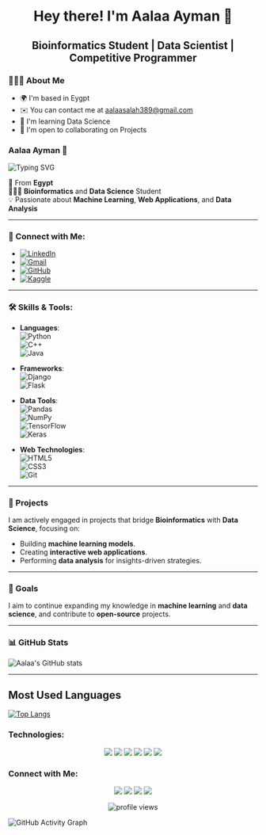 <h1 align="center"> Hey there! I'm Aalaa Ayman 👋 </h1>
<h2 align="center"> Bioinformatics Student | Data Scientist | Competitive Programmer </h2>
<div align="left"> 
<h3> 👩🏻‍💻 About Me </h3>

* 🌍  I'm based in Eygpt
* ✉️  You can contact me at aalaasalah389@gmail.com
* 🧠  I'm learning Data Science
* 🤝  I'm open to collaborating on Projects

</div>  

<!--
**AalaaAyman24/AalaaAyman24** is a ✨ _special_ ✨ repository because its `README.md` (this file) appears on your GitHub profile.

Here are some ideas to get you started:

- 🔭 I’m currently working on ...
- 🌱 I’m currently learning ...
- 👯 I’m looking to collaborate on ...
- 🤔 I’m looking for help with ...
- 💬 Ask me about ...
- 📫 How to reach me: ...
- 😄 Pronouns: ...
- ⚡ Fun fact: ...
-->


### Aalaa Ayman 👋

![Typing SVG](https://readme-typing-svg.herokuapp.com/?lines=Welcome+to+my+profile!;I'm+Aalaa+Ayman;Bioinformatics+Student;Data+Scientist;Competitive+Programmer)

🏫 From **Egypt**  
👩🏻‍💻 **Bioinformatics** and **Data Science** Student  
💡 Passionate about **Machine Learning**, **Web Applications**, and **Data Analysis**  

---

### 🚀 Connect with Me:
- [![LinkedIn](https://img.shields.io/badge/LinkedIn-Aalaa-blue)](https://www.linkedin.com/in/aalaaayman24)
- [![Gmail](https://img.shields.io/badge/Gmail-Aalaa-red)](mailto:aalaasalah389@gmail.com)
- [![GitHub](https://img.shields.io/badge/GitHub-AalaaAyman24-lightgrey)](https://github.com/AalaaAyman24)
- [![Kaggle](https://img.shields.io/badge/Kaggle-AalaaAyman24-blue)](https://www.kaggle.com/aalaaayman)

---

### 🛠️ Skills & Tools:
- **Languages**:  
  ![Python](https://img.shields.io/badge/Python-3776AB?style=flat&logo=python&logoColor=white)  
  ![C++](https://img.shields.io/badge/C++-00599C?style=flat&logo=c%2B%2B&logoColor=white)  
  ![Java](https://img.shields.io/badge/Java-007396?style=flat&logo=java&logoColor=white)

- **Frameworks**:  
  ![Django](https://img.shields.io/badge/Django-092E20?style=flat&logo=django&logoColor=white)  
  ![Flask](https://img.shields.io/badge/Flask-000000?style=flat&logo=flask&logoColor=white)

- **Data Tools**:  
  ![Pandas](https://img.shields.io/badge/Pandas-150458?style=flat&logo=pandas&logoColor=white)  
  ![NumPy](https://img.shields.io/badge/NumPy-013243?style=flat&logo=numpy&logoColor=white)  
  ![TensorFlow](https://img.shields.io/badge/TensorFlow-FF6F00?style=flat&logo=tensorflow&logoColor=white)  
  ![Keras](https://img.shields.io/badge/Keras-D00000?style=flat&logo=keras&logoColor=white)

- **Web Technologies**:  
  ![HTML5](https://img.shields.io/badge/HTML5-E34F26?style=flat&logo=html5&logoColor=white)  
  ![CSS3](https://img.shields.io/badge/CSS3-1572B6?style=flat&logo=css3&logoColor=white)  
  ![Git](https://img.shields.io/badge/Git-F05032?style=flat&logo=git&logoColor=white)

---

### 💼 Projects
I am actively engaged in projects that bridge **Bioinformatics** with **Data Science**, focusing on:
- Building **machine learning models**.
- Creating **interactive web applications**.
- Performing **data analysis** for insights-driven strategies.

---

### 🎯 Goals
I aim to continue expanding my knowledge in **machine learning** and **data science**, and contribute to **open-source** projects.

---

### 📊 GitHub Stats
![Aalaa's GitHub stats](https://github-readme-stats.vercel.app/api?username=AalaaAyman24&show_icons=true&theme=radical)

---


## Most Used Languages
[![Top Langs](https://github-readme-stats.vercel.app/api/top-langs/?username=AalaaAyman24&layout=compact&langs_count=6&theme=radical)](https://github.com/AalaaAyman24/github-readme-stats)


### Technologies:
<p align="center">
  <img src="https://img.shields.io/badge/C%23-239120?style=for-the-badge&logo=c-sharp&logoColor=white"/>
  <img src="https://img.shields.io/badge/Java-ED8B00?style=for-the-badge&logo=java&logoColor=white"/>
  <img src="https://img.shields.io/badge/Python-3776AB?style=for-the-badge&logo=python&logoColor=white"/>
  <img src="https://img.shields.io/badge/JavaScript-F7DF1E?style=for-the-badge&logo=javascript&logoColor=black"/>
  <img src="https://img.shields.io/badge/HTML5-E34F26?style=for-the-badge&logo=html5&logoColor=white"/>
  <img src="https://img.shields.io/badge/CSS3-1572B6?style=for-the-badge&logo=css3&logoColor=white"/>
</p>




### Connect with Me:
<p align="center">
  <a href="mailto:aalaasalah389@gmail.com"><img src="https://img.shields.io/badge/Gmail-D14836?style=for-the-badge&logo=gmail&logoColor=white"></a>
  <a href="https://linkedin.com/in/aalaaayman24"><img src="https://img.shields.io/badge/LinkedIn-0077B5?style=for-the-badge&logo=linkedin&logoColor=white"></a>
  <a href="https://facebook.com/aalaaayman"><img src="https://img.shields.io/badge/Facebook-1877F2?style=for-the-badge&logo=facebook&logoColor=white"></a>
  <a href="https://discord.com"><img src="https://img.shields.io/badge/Discord-7289DA?style=for-the-badge&logo=discord&logoColor=white"></a>
</p>


<p align="center">
  <img src="https://komarev.com/ghpvc/?username=AalaaAyman24&color=green" alt="profile views" />
</p>



![GitHub Activity Graph](https://activity-graph.herokuapp.com/graph?username=AalaaAyman24&theme=github)


